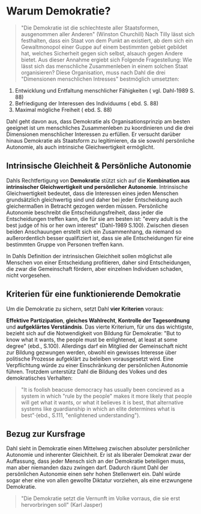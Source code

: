 # Warum Demokratie?
> "Die Demokratie ist die schlechteste aller Staatsformen, ausgenommen aller Anderen" (Winston Churchill)
Nach Tilly lässt sich festhalten, dass ein Staat von dem Punkt an existiert, ab dem sich ein Gewaltmonopol einer Guppe auf einem bestimmten gebiet gebildet hat, welches Sicherheit gegen sich selbst, alsauch gegen Andere bietet.
Aus dieser Annahme ergiebt sich Folgende Fragestellung:
Wie lässt sich das menschliche Zusammenleben in einem solchen Staat organisieren?
Diese Organisation, muss nach Dahl die drei "Dimensionen menschlichen Intresses" bestmöglich umsetzten:
  1. Entwicklung und Entfaltung menschlicher Fähigkeiten ( vgl. Dahl-1989 S. 88)
  2. Befriedigung der Interessen des Individuums ( ebd. S. 88)
  3. Maximal mögliche Freiheit ( ebd. S. 88)

Dahl geht davon aus, dass Demokratie als Organisationsprinzip am besten geeignet ist um menschliches Zusammenleben zu koordinieren und die drei Dimensionen menschlicher Interessen zu erfüllen.
Er versucht darüber hinaus Demokratie als Staatsform zu legitimieren, da sie sowohl persönliche Autonomie, als auch intrinsiche Gleichwertigkeit ermöglicht.

## Intrinsische Gleichheit & Persönliche Autonomie

Dahls Rechtfertigung von **Demokratie** stützt sich auf die **Kombination aus intrinsischer Gleichwertigkeit und persönlicher Autonomie**.
Intrinsische Gleichwertigkeit bedeutet, dass die Interessen eines jeden Menschen grundsätzlich gleichwertig sind und daher bei jeder Entscheidung auch gleichermaßen in Betracht gezogen werden müssen.
Persönliche Autonomie beschreibt die Entscheidungsfreiheit, dass jeder die Entscheidungen treffen kann, die für sie am besten ist: "every adult is the best judge of his or her own interest" (Dahl-1989 S.100).
Zwischen diesen beiden Anschauungen erstellt sich ein Zusammenhang, da niemand so außerordentlich besser qualifiziert ist, dass sie alle Entscheidungen für eine bestimmten Gruppe von Personen treffen kann.
<!-- TODO MH: erstellt sich ein Zusammenhang? sprache? -->


In Dahls Definition der intrinsischen Gleichheit sollen möglichst alle Menschen von einer Entscheidung profitieren, daher sind Entscheidungen, die zwar die Gemeinschaft fördern, aber einzelnen Individuen schaden, nicht vorgesehen.


## Kriterien für eine funktionierende Demokratie

Um die Demokratie zu sichern, setzt Dahl **vier Kriterien** voraus:

**Effektive Partizipation**, **gleiches Wahlrecht**, **Kontrolle der Tagesordnung** und **aufgeklärtes Verständnis**.
Das vierte Kriterium, für uns das wichtigste, bezieht sich auf die Notwendigkeit von Bildung für Demokratie:
"But to know what it wants, the people must be enlightened, at least at some degree" (ebd., S.100).
Allerdings darf ein Mitglied der Gemeinschaft nicht zur Bildung gezwungen werden, obwohl ein gewisses Interesse über politische Prozesse aufgeklärt zu beleiben vorausgesetzt wird.
Eine Verpflichtung würde zu einer Einschränkung der persönlichen Autonomie führen.
Trotzdem unterstütz Dahl die Bildung des Volkes und des demokratisches Verhalten:

>"It is foolish beacuse democracy has usually been concieved as a system in which "rule by the people" makes it more likely that people will get what it wants, or what it believes it is best, that alternative systems like guardianship in which an elite determines what is best"·(ebd., S.111, "enlightened understanding").

## Bezug zur Kursfrage
Dahl sieht in Demokratie einen Mittelweg zwischen absoluter persönlicher Autonomie und inherenter Gleichheit.
Er ist als liberaler Demokrat zwar der Auffassung, dass jeder Mensch sich an der Demokratie beteiligen muss, man aber niemanden dazu zwingen darf.
Dadurch räumt Dahl der persönlichen Autonomie einen sehr hohen Stellenwert ein.
Dahl würde sogar eher eine von allen gewollte Diktatur vorziehen, als eine erzwungene Demokratie.
>"Die Demokratie setzt die Vernunft im Volke vorraus, die sie erst hervorbringen soll" (Karl Jasper)
